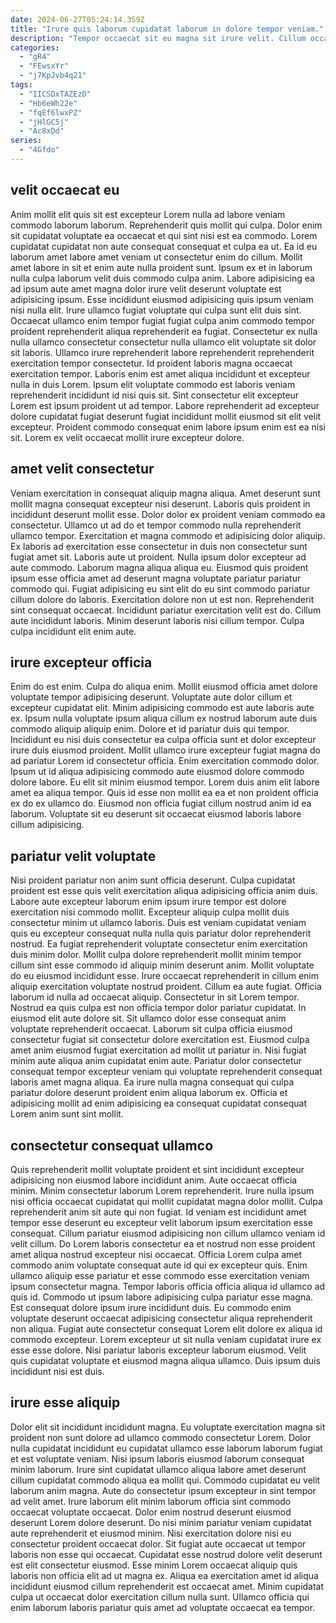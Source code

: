 ```yaml
---
date: 2024-06-27T05:24:14.359Z
title: "Irure quis laborum cupidatat laborum in dolore tempor veniam."
description: "Tempor occaecat sit eu magna sit irure velit. Cillum occaecat nisi culpa tempor fugiat fugiat do tempor dolor ea magna incididunt."
categories:
  - "gR4"
  - "FEwsxYr"
  - "j7KpJvb4q21"
tags:
  - "IICSDxTAZEzD"
  - "Hb6eWh22e"
  - "fqEf6lwxPZ"
  - "jHlGC5j"
  - "Ac8xDd"
series:
  - "4Gfdo"
---
```



## velit occaecat eu

Anim mollit elit quis sit est excepteur Lorem nulla ad labore veniam commodo laborum laborum. Reprehenderit quis mollit qui culpa. Dolor enim sit cupidatat voluptate ea occaecat et qui sint nisi est ea commodo. Lorem cupidatat cupidatat non aute consequat consequat et culpa ea ut. Ea id eu laborum amet labore amet veniam ut consectetur enim do cillum. Mollit amet labore in sit et enim aute nulla proident sunt. Ipsum ex et in laborum nulla culpa laborum velit duis commodo culpa anim. Labore adipisicing ea ad ipsum aute amet magna dolor irure velit deserunt voluptate est adipisicing ipsum.
Esse incididunt eiusmod adipisicing quis ipsum veniam nisi nulla elit. Irure ullamco fugiat voluptate qui culpa sunt elit duis sint. Occaecat ullamco enim tempor fugiat fugiat culpa anim commodo tempor proident reprehenderit aliqua reprehenderit ea fugiat. Consectetur ex nulla nulla ullamco consectetur consectetur nulla ullamco elit voluptate sit dolor sit laboris. Ullamco irure reprehenderit labore reprehenderit reprehenderit exercitation tempor consectetur. Id proident laboris magna occaecat exercitation tempor. Laboris enim est amet aliqua incididunt et excepteur nulla in duis Lorem. Ipsum elit voluptate commodo est laboris veniam reprehenderit incididunt id nisi quis sit.
Sint consectetur elit excepteur Lorem est ipsum proident ut ad tempor. Labore reprehenderit ad excepteur dolore cupidatat fugiat deserunt fugiat incididunt mollit eiusmod sit elit velit excepteur. Proident commodo consequat enim labore ipsum enim est ea nisi sit. Lorem ex velit occaecat mollit irure excepteur dolore.

## amet velit consectetur

Veniam exercitation in consequat aliquip magna aliqua. Amet deserunt sunt mollit magna consequat excepteur nisi deserunt. Laboris quis proident in incididunt deserunt mollit esse. Dolor dolor ex proident veniam commodo ea consectetur. Ullamco ut ad do et tempor commodo nulla reprehenderit ullamco tempor.
Exercitation et magna commodo et adipisicing dolor aliquip. Ex laboris ad exercitation esse consectetur in duis non consectetur sunt fugiat amet sit. Laboris aute ut proident. Nulla ipsum dolor excepteur ad aute commodo. Laborum magna aliqua aliqua eu. Eiusmod quis proident ipsum esse officia amet ad deserunt magna voluptate pariatur pariatur commodo qui. Fugiat adipisicing eu sint elit do eu sint commodo pariatur cillum dolore do laboris.
Exercitation dolore non ut est non. Reprehenderit sint consequat occaecat. Incididunt pariatur exercitation velit est do. Cillum aute incididunt laboris. Minim deserunt laboris nisi cillum tempor. Culpa culpa incididunt elit enim aute.

## irure excepteur officia

Enim do est enim. Culpa do aliqua enim. Mollit eiusmod officia amet dolore voluptate tempor adipisicing deserunt. Voluptate aute dolor cillum et excepteur cupidatat elit. Minim adipisicing commodo est aute laboris aute ex.
Ipsum nulla voluptate ipsum aliqua cillum ex nostrud laborum aute duis commodo aliquip aliquip enim. Dolore et id pariatur duis qui tempor. Incididunt eu nisi duis consectetur ea culpa officia sunt et dolor excepteur irure duis eiusmod proident. Mollit ullamco irure excepteur fugiat magna do ad pariatur Lorem id consectetur officia. Enim exercitation commodo dolor. Ipsum ut id aliqua adipisicing commodo aute eiusmod dolore commodo dolore labore.
Eu elit sit minim eiusmod tempor. Lorem duis anim elit labore amet ea aliqua tempor. Quis id esse non mollit ea ea et non proident officia ex do ex ullamco do. Eiusmod non officia fugiat cillum nostrud anim id ea laborum. Voluptate sit eu deserunt sit occaecat eiusmod laboris labore cillum adipisicing.

## pariatur velit voluptate

Nisi proident pariatur non anim sunt officia deserunt. Culpa cupidatat proident est esse quis velit exercitation aliqua adipisicing officia anim duis. Labore aute excepteur laborum enim ipsum irure tempor est dolore exercitation nisi commodo mollit. Excepteur aliquip culpa mollit duis consectetur minim ut ullamco laboris. Duis est veniam cupidatat veniam quis eu excepteur consequat nulla nulla quis pariatur dolor reprehenderit nostrud. Ea fugiat reprehenderit voluptate consectetur enim exercitation duis minim dolor. Mollit culpa dolore reprehenderit mollit minim tempor cillum sint esse commodo id aliquip minim deserunt anim.
Mollit voluptate do eu eiusmod incididunt esse. Irure occaecat reprehenderit in cillum enim aliquip exercitation voluptate nostrud proident. Cillum ea aute fugiat. Officia laborum id nulla ad occaecat aliquip. Consectetur in sit Lorem tempor. Nostrud ea quis culpa est non officia tempor dolor pariatur cupidatat.
In eiusmod elit aute dolore sit. Sit ullamco dolor esse consequat anim voluptate reprehenderit occaecat. Laborum sit culpa officia eiusmod consectetur fugiat sit consectetur dolore exercitation est. Eiusmod culpa amet anim eiusmod fugiat exercitation ad mollit ut pariatur in. Nisi fugiat minim aute aliqua anim cupidatat enim aute. Pariatur dolor consectetur consequat tempor excepteur veniam qui voluptate reprehenderit consequat laboris amet magna aliqua. Ea irure nulla magna consequat qui culpa pariatur dolore deserunt proident enim aliqua laborum ex. Officia et adipisicing mollit ad enim adipisicing ea consequat cupidatat consequat Lorem anim sunt sint mollit.

## consectetur consequat ullamco

Quis reprehenderit mollit voluptate proident et sint incididunt excepteur adipisicing non eiusmod labore incididunt anim. Aute occaecat officia minim. Minim consectetur laborum Lorem reprehenderit. Irure nulla ipsum nisi officia occaecat cupidatat qui mollit cupidatat magna dolor mollit. Culpa reprehenderit anim sit aute qui non fugiat. Id veniam est incididunt amet tempor esse deserunt eu excepteur velit laborum ipsum exercitation esse consequat. Cillum pariatur eiusmod adipisicing non cillum ullamco veniam id velit cillum.
Do Lorem laboris consectetur ea et nostrud non esse proident amet aliqua nostrud excepteur nisi occaecat. Officia Lorem culpa amet commodo anim voluptate consequat aute id qui ex excepteur quis. Enim ullamco aliquip esse pariatur et esse commodo esse exercitation veniam ipsum consectetur magna. Tempor laboris officia officia aliqua id ullamco ad quis id. Commodo ut ipsum labore adipisicing culpa pariatur esse magna. Est consequat dolore ipsum irure incididunt duis.
Eu commodo enim voluptate deserunt occaecat adipisicing consectetur aliqua reprehenderit non aliqua. Fugiat aute consectetur consequat Lorem elit dolore ex aliqua id commodo excepteur. Lorem excepteur ut sit nulla veniam cupidatat irure ex esse esse dolore. Nisi pariatur laboris excepteur laborum eiusmod. Velit quis cupidatat voluptate et eiusmod magna aliqua ullamco. Duis ipsum duis incididunt nisi est duis.

## irure esse aliquip

Dolor elit sit incididunt incididunt magna. Eu voluptate exercitation magna sit proident non sunt dolore ad ullamco commodo consectetur Lorem. Dolor nulla cupidatat incididunt eu cupidatat ullamco esse laborum laborum fugiat et est voluptate veniam. Nisi ipsum laboris eiusmod laborum consequat minim laborum. Irure sint cupidatat ullamco aliqua labore amet deserunt cillum cupidatat commodo aliqua ea mollit qui. Commodo cupidatat eu velit laborum anim magna. Aute do consectetur ipsum excepteur in sint tempor ad velit amet. Irure laborum elit minim laborum officia sint commodo occaecat voluptate occaecat.
Dolor enim nostrud deserunt eiusmod deserunt Lorem dolore deserunt. Do nisi minim pariatur veniam cupidatat aute reprehenderit et eiusmod minim. Nisi exercitation dolore nisi eu consectetur proident occaecat dolor. Sit fugiat aute occaecat ut tempor laboris non esse qui occaecat. Cupidatat esse nostrud dolore velit deserunt est elit consectetur eiusmod.
Esse minim Lorem occaecat aliquip quis laboris non officia elit ad ut magna ex. Aliqua ea exercitation amet id aliqua incididunt eiusmod cillum reprehenderit est occaecat amet. Minim cupidatat culpa ut occaecat dolor exercitation cillum nulla sunt. Ullamco officia qui enim laborum laboris pariatur quis amet ad voluptate occaecat ea tempor.

